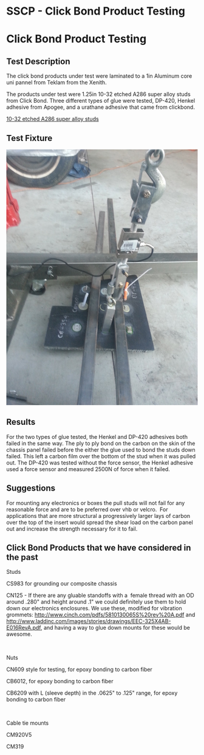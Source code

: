 # SSCP - Click Bond Product Testing

# Click Bond Product Testing

## Test Description

[](#h.ikqp3qqo4n7t)

The click bond products under test were laminated to a 1in Aluminum core uni pannel from Teklam from the Xenith. 

The products under test were 1.25in 10-32 etched A286 super alloy studs from Click Bond. Three different types of glue were tested, DP-420, Henkel adhesive from Apogee, and a urathane adhesive that came from clickbond. 

[10-32 etched A286 super alloy studs](http://www.clickbond.com/modules.php?name=Products2&op=category_view&categoryid=29)

## Test Fixture

[](#h.vmej4zqtuwv4)

![](../../../../../assets/image_b9310f2f33.jpg)

## Results

[](#h.qcjmmrsif2ql)

For the two types of glue tested, the Henkel and DP-420 adhesives both failed in the same way. The ply to ply bond on the carbon on the skin of the chassis panel failed before the either the glue used to bond the studs down failed. This left a carbon film over the bottom of the stud when it was pulled out. The DP-420 was tested without the force sensor, the Henkel adhesive used a force sensor and measured 2500N of force when it failed.

## Suggestions

[](#h.bw8vizxxis9)

For mounting any electronics or boxes the pull studs will not fail for any reasonable force and are to be preferred over vhb or velcro.  For applications that are more structural a progressively larger lays of carbon over the top of the insert would spread the shear load on the carbon panel out and increase the strength necessary for it to fail. 

## Click Bond Products that we have considered in the past

[](#h.1k65h41u841n)

Studs

CS983 for grounding our composite chassis

CN125 - If there are any gluable standoffs with a  female thread with an OD around .280" and height around .1" we could definitely use them to hold down our electronics enclosures. We use these, modified for vibration grommets: http://www.cinch.com/pdfs/5810130065S%20rev%20A.pdf and http://www.laddinc.com/images/stories/drawings/EEC-325X4AB-E016RevA.pdf, and having a way to glue down mounts for these would be awesome. 

 

Nuts

CN609 style for testing, for epoxy bonding to carbon fiber

CB6012, for epoxy bonding to carbon fiber

CB6209 with L (sleeve depth) in the .0625" to .125" range, for epoxy bonding to carbon fiber

 

Cable tie mounts

CM920V5

CM319

 

